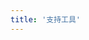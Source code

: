```yaml
---
title: '支持工具'
---
```


<script setup>
  import TheSupportTools from "@/views/supporttools/TheSupportTools.vue"
</script>

<TheSupportTools />
